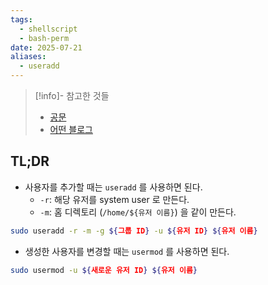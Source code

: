 ```yaml
---
tags:
  - shellscript
  - bash-perm
date: 2025-07-21
aliases:
  - useradd
---
```

> [!info]- 참고한 것들
> - [공문](https://linux.die.net/man/8/useradd)
> - [어떤 블로그](https://www.cyberciti.biz/faq/linux-change-user-group-uid-gid-for-all-owned-files/)

## TL;DR

- 사용자를 추가할 때는 `useradd` 를 사용하면 된다.
	- `-r`: 해당 유저를 system user 로 만든다.
	- `-m`: 홈 디렉토리 (`/home/${유저 이름}`) 을 같이 만든다.

```bash
sudo useradd -r -m -g ${그룹 ID} -u ${유저 ID} ${유저 이름}
```

- 생성한 사용자를 변경할 때는 `usermod` 를 사용하면 된다.

```bash
sudo usermod -u ${새로운 유저 ID} ${유저 이름}
```